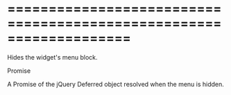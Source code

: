 <!--**
/*-------------------------------------------
    Auto-generated file. Do not modify.
-------------------------------------------

**-->
===================================================================
===================================================================

<!--shortDescription-->
Hides the widget's menu block.
<!--/shortDescription-->

<!--returnType-->Promise<!--/returnType-->
<!--returnDescription-->
A Promise of the jQuery Deferred object resolved when the menu is hidden.
<!--/returnDescription-->

<!--fullDescription-->

<!--/fullDescription-->